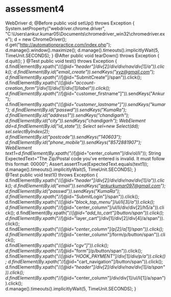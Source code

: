 # assessment4
WebDriver d;
	@Before
	public void setUp() throws Exception {
		System.setProperty("webdriver.chrome.driver", "C:\\Users\\ankur.kumar05\\Documents\\chromedriver_win32\\chromedriver.exe");
        d = new ChromeDriver();
        d.get("http://automationpractice.com/index.php");
        d.manage().window().maximize();
        d.manage().timeouts().implicitlyWait(5, TimeUnit.SECONDS);
	}
	@After
	public void tearDown() throws Exception {
		d.quit();
	}
	@Test
	public void test() throws Exception {
		d.findElement(By.xpath("//*[@id=\"header\"]/div[2]/div/div/nav/div[1]/a")).click();
		d.findElement(By.id("email_create")).sendKeys("xyz@gmail.com");
		d.findElement(By.xpath("//*[@id=\"SubmitCreate\"]/span")).click();	
		d.findElement(By.xpath("//*[@id=\"account-creation_form\"]/div[1]/div[1]/div[1]/label")).click();	
		d.findElement(By.xpath("//*[@id=\"customer_firstname\"]")).sendKeys("Ankur");	
		d.findElement(By.xpath("//*[@id=\"customer_lastname\"]")).sendKeys("kumar");
		d.findElement(By.id("passwd")).sendKeys("KumaRa");		
		d.findElement(By.id("address1")).sendKeys("chandigarh");	
		d.findElement(By.id("city")).sendKeys("chandigarh");
		WebElement dd=d.findElement(By.id("id_state"));
		Select sel=new Select(dd);               
		sel.selectByIndex(2);  
		d.findElement(By.id("postcode")).sendKeys("140603");	
		d.findElement(By.id("phone_mobile")).sendKeys("8572881907");
		WebElement text1=d.findElement(By.xpath("//*[@id=\"center_column\"]/div/ol/li"));
		String ExpectedText="The Zip/Postal code you've entered is invalid. It must follow this format: 00000";
		Assert.assertTrue(ExpectedText.equals(text1));
		d.manage().timeouts().implicitlyWait(5, TimeUnit.SECONDS);
		}	
	@Test
	public void test1() throws Exception {
		d.findElement(By.xpath("//*[@id=\"header\"]/div[2]/div/div/nav/div[1]/a")).click();
		d.findElement(By.id("email")).sendKeys("ankurkumar097@gmail.com");
		d.findElement(By.id("passwd")).sendKeys("KumaRa");
		d.findElement(By.xpath("//*[@id=\"SubmitLogin\"]/span")).click();		
		d.findElement(By.xpath("//*[@id=\"block_top_menu\"]/ul/li[3]/a")).click();		
		d.findElement(By.xpath("//*[@id=\"center_column\"]/ul/li/div/div[2]/h5/a")).click();
		d.findElement(By.xpath("//*[@id=\"add_to_cart\"]/button/span")).click();	
		d.findElement(By.xpath("//*[@id=\"layer_cart\"]/div[1]/div[2]/div[4]/a/span")).click();	
		d.findElement(By.xpath("//*[@id=\"center_column\"]/p[2]/a[1]/span")).click();
		d.findElement(By.xpath("//*[@id=\"center_column\"]/form/p/button/span")).click();	
		d.findElement(By.xpath("//*[@id=\"cgv\"]")).click();
		d.findElement(By.xpath("//*[@id=\"form\"]/p/button/span")).click();
		d.findElement(By.xpath("//*[@id=\"HOOK_PAYMENT\"]/div[1]/div/p/a")).click();
		d.findElement(By.xpath("//*[@id=\"cart_navigation\"]/button/span")).click();
		d.findElement(By.xpath("//*[@id=\"header\"]/div[2]/div/div/nav/div[1]/a/span")).click();	
		d.findElement(By.xpath("//*[@id=\"center_column\"]/div/div[1]/ul/li[1]/a/span")).click();	
		d.manage().timeouts().implicitlyWait(5, TimeUnit.SECONDS);
	}
